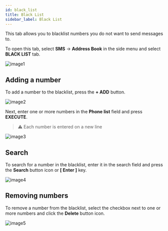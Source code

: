 ```yaml
---
id: black_list
title: Black List
sidebar_label: Black List
---
```


This tab allows you to blacklist numbers you do not want to send messages to.

To open this tab, select **SMS** → **Address Book** in the side menu and select **BLACK LIST** tab.

![image1](/img/en/client_address_book_black_list/image1.png)

## Adding a number

To add a number to the blacklist, press the **+ ADD** button.

![image2](/img/en/client_address_book_black_list/image2.png)

Next, enter one or more numbers in the **Phone list** field and press **EXECUTE**.

> :warning: Each number is entered on a new line

![image3](/img/en/client_address_book_black_list/image3.png)

## Search

To search for a number in the blacklist, enter it in the search field and press the **Search** button icon or **[ Enter ]** key.

![image4](/img/en/client_address_book_black_list/image4.png)

## Removing numbers

To remove a number from the blacklist, select the checkbox next to one or more numbers and click the **Delete** button icon.

![image5](/img/en/client_address_book_black_list/image5.png)
